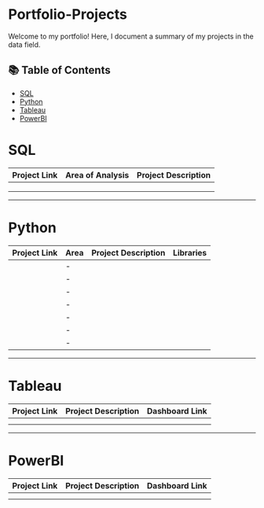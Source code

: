 # Portfolio-Projects

Welcome to my portfolio! Here, I document a summary of my projects in the data field.

## 📚 Table of Contents
- [SQL](#sql)
- [Python](#python)
- [Tableau](#tableau)
- [PowerBI](#PowerBI)

# SQL

| Project Link | Area of Analysis | Project Description | 
|---|---|---|
| | 
|  |  
|  |  

***

# Python

| Project Link | Area | Project Description | Libraries |    
|---|---|---|---|
|  | - | 
|  | - |   
|  |  -|   
|  | - |   
|  | - |
|  | - |
|  | - |


***

# Tableau

| Project Link | Project Description | Dashboard Link |
|---|---|---|
| |
| |


***

# PowerBI

| Project Link | Project Description | Dashboard Link |
|---|---|---|
|  |
|  |
